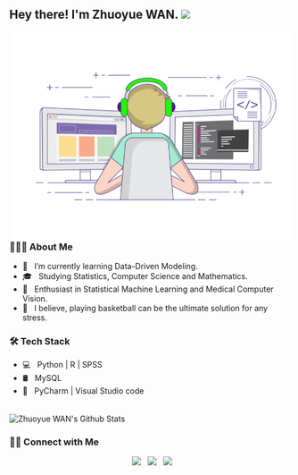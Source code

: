 <h2> Hey there! I'm Zhuoyue WAN. <img src="https://github.com/souvikguria98/souvikguria98/blob/master/Hi.gif" width="25"></h2>
<img align="right" alt="GIF" src="https://raw.githubusercontent.com/devSouvik/devSouvik/master/gif3.gif" width="500"/>

<h3> 👨🏻‍💻 About Me </h3>

- 🔭 &nbsp; I’m currently learning Data-Driven Modeling.
- 🎓 &nbsp; Studying Statistics, Computer Science and Mathematics.
- 🌱 &nbsp; Enthusiast in Statistical Machine Learning and Medical Computer Vision.
- 🏀 &nbsp; I believe, playing basketball can be the ultimate solution for any stress. 

<h3>🛠 Tech Stack</h3>

- 💻 &nbsp; Python | R | SPSS  
- 🛢 &nbsp; MySQL 
- 🔧 &nbsp; PyCharm | Visual Studio code 

<br>

<img align="center" src="https://github-readme-stats.vercel.app/api?username=zwanah&include_all_commits=true&count_private=true&show_icons=true&line_height=20&title_color=7A7ADB&icon_color=2234AE&text_color=D3D3D3&bg_color=0,000000,130F40" alt="Zhuoyue WAN's Github Stats">


<h3> 🤝🏻 Connect with Me </h3>

<p align="center">
&nbsp; <a href="https://www.instagram.com/wanzhuoyue/" target="_blank" rel="noopener noreferrer"><img src="https://img.icons8.com/plasticine/100/000000/instagram-new.png" width="50" /></a>  
&nbsp; <a href="https://www.linkedin.com/in/ZhuoyueWAN/" target="_blank" rel="noopener noreferrer"><img src="https://img.icons8.com/plasticine/100/000000/linkedin.png" width="50" /></a>
&nbsp; <a href="mailto:zwanah@connect.ust.hk" target="_blank" rel="noopener noreferrer"><img src="https://img.icons8.com/plasticine/100/000000/gmail.png"  width="50" /></a>
</p>
